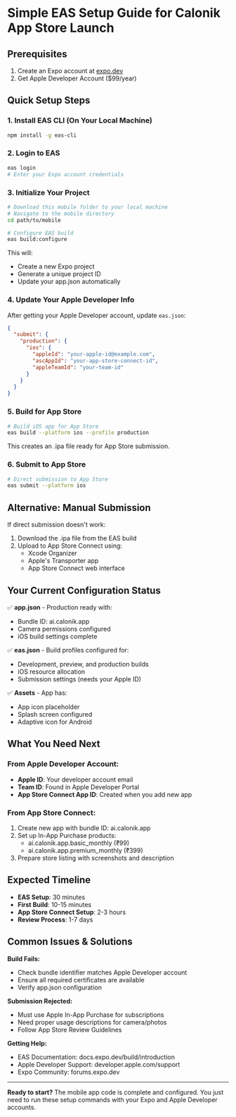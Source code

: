 # Simple EAS Setup Guide for Calonik App Store Launch

## Prerequisites
1. Create an Expo account at [expo.dev](https://expo.dev)
2. Get Apple Developer Account ($99/year)

## Quick Setup Steps

### 1. Install EAS CLI (On Your Local Machine)
```bash
npm install -g eas-cli
```

### 2. Login to EAS
```bash
eas login
# Enter your Expo account credentials
```

### 3. Initialize Your Project
```bash
# Download this mobile folder to your local machine
# Navigate to the mobile directory
cd path/to/mobile

# Configure EAS build
eas build:configure
```

This will:
- Create a new Expo project
- Generate a unique project ID
- Update your app.json automatically

### 4. Update Your Apple Developer Info
After getting your Apple Developer account, update `eas.json`:

```json
{
  "submit": {
    "production": {
      "ios": {
        "appleId": "your-apple-id@example.com",
        "ascAppId": "your-app-store-connect-id", 
        "appleTeamId": "your-team-id"
      }
    }
  }
}
```

### 5. Build for App Store
```bash
# Build iOS app for App Store
eas build --platform ios --profile production
```

This creates an .ipa file ready for App Store submission.

### 6. Submit to App Store
```bash
# Direct submission to App Store
eas submit --platform ios
```

## Alternative: Manual Submission

If direct submission doesn't work:
1. Download the .ipa file from the EAS build
2. Upload to App Store Connect using:
   - Xcode Organizer
   - Apple's Transporter app
   - App Store Connect web interface

## Your Current Configuration Status

✅ **app.json** - Production ready with:
- Bundle ID: ai.calonik.app
- Camera permissions configured
- iOS build settings complete

✅ **eas.json** - Build profiles configured for:
- Development, preview, and production builds
- iOS resource allocation
- Submission settings (needs your Apple ID)

✅ **Assets** - App has:
- App icon placeholder
- Splash screen configured
- Adaptive icon for Android

## What You Need Next

### From Apple Developer Account:
- **Apple ID**: Your developer account email
- **Team ID**: Found in Apple Developer Portal
- **App Store Connect App ID**: Created when you add new app

### From App Store Connect:
1. Create new app with bundle ID: ai.calonik.app
2. Set up In-App Purchase products:
   - ai.calonik.app.basic_monthly (₹99)
   - ai.calonik.app.premium_monthly (₹399)
3. Prepare store listing with screenshots and description

## Expected Timeline
- **EAS Setup**: 30 minutes
- **First Build**: 10-15 minutes  
- **App Store Connect Setup**: 2-3 hours
- **Review Process**: 1-7 days

## Common Issues & Solutions

**Build Fails:**
- Check bundle identifier matches Apple Developer account
- Ensure all required certificates are available
- Verify app.json configuration

**Submission Rejected:**
- Must use Apple In-App Purchase for subscriptions
- Need proper usage descriptions for camera/photos
- Follow App Store Review Guidelines

**Getting Help:**
- EAS Documentation: docs.expo.dev/build/introduction
- Apple Developer Support: developer.apple.com/support
- Expo Community: forums.expo.dev

---

**Ready to start?** The mobile app code is complete and configured. You just need to run these setup commands with your Expo and Apple Developer accounts.